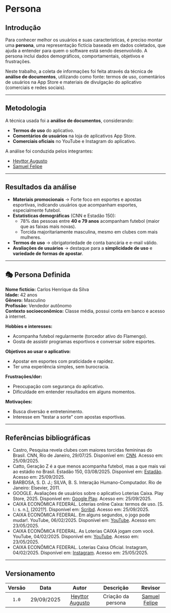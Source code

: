 #  Persona

## Introdução  

Para conhecer melhor os usuários e suas características, é preciso montar uma **persona**, uma representação fictícia baseada em dados coletados, que ajuda a entender para quem o software está sendo desenvolvido. A persona inclui dados demográficos, comportamentais, objetivos e frustrações.  

Neste trabalho, a coleta de informações foi feita através da técnica de **análise de documentos**, utilizando como fonte: termos de uso, comentários de usuários na App Store e materiais de divulgação do aplicativo (comerciais e redes sociais).  

---

## Metodologia  

A técnica usada foi a **análise de documentos**, considerando:  
- **Termos de uso** do aplicativo.  
- **Comentários de usuários** na loja de aplicativos App Store.  
- **Comerciais oficiais** no YouTube e Instagram do aplicativo.  

A análise foi conduzida pelos integrantes:  
- [Heyttor Augusto](https://github.com/H3ytt0r62)  
- [Samuel Felipe](https://github.com/TerminaKng05)  

---

## Resultados da análise  

- **Materiais promocionais** → Forte foco em esportes e apostas esportivas, indicando usuários que acompanham esportes, especialmente futebol.  
- **Estatísticas demográficas** (CNN e Estadão 150):  
  - 78% das pessoas entre **40 e 79 anos** acompanham futebol (maior que as faixas mais novas).  
  - Torcida majoritariamente masculina, mesmo em clubes com mais mulheres.  
- **Termos de uso** → obrigatoriedade de conta bancária e e-mail válido.  
- **Avaliações de usuários** → destaque para a **simplicidade de uso** e **variedade de formas de apostar**.  

---

## 🎭 Persona Definida  

**Nome fictício:** Carlos Henrique da Silva  
**Idade:** 42 anos  
**Gênero:** Masculino  
**Profissão:** Vendedor autônomo  
**Contexto socioeconômico:** Classe média, possui conta em banco e acesso à internet.  

**Hobbies e interesses:**  
- Acompanha futebol regularmente (torcedor ativo do Flamengo).  
- Gosta de assistir programas esportivos e conversar sobre esportes.  

**Objetivos ao usar o aplicativo:**  
- Apostar em esportes com praticidade e rapidez.  
- Ter uma experiência simples, sem burocracia.  

**Frustrações/dor:**  
- Preocupação com segurança do aplicativo.  
- Dificuldade em entender resultados em alguns momentos.  

**Motivações:**  
- Busca diversão e entretenimento.  
- Interesse em “testar a sorte” com apostas esportivas.  

---

## Referências bibliográficas  

- Castro, Pesquisa revela clubes com maiores torcidas femininas do Brasil. CNN, Rio de Janeiro, 29/07/25. Disponível em: [CNN](https://www.cnnbrasil.com.br/esportes/brasileirao/pesquisa-revela-clubes-com-maiores-torcidas-femininas-do-brasil-veja). Acesso em: 25/09/2025.  
- Catto, Geração Z é a que menos acompanha futebol, mas a que mais vai ao estádio no Brasil. Estadão 150, 03/08/2025. Disponível em: [Estadão](https://www.estadao.com.br/esportes/futebol/geracao-z-e-a-que-menos-acompanha-futebol-mas-a-que-mais-vai-ao-estadio-no-brasil/#:~:text=Sem%20recorte%20etário%2C%2075%25%20dos,24%20anos%2C%20com%2067%25). Acesso em: 25/09/2025.  
- BARBOSA, S. D. J.; SILVA, B. S. Interação Humano-Computador. Rio de Janeiro: Elsevier, 2011.  
- GOOGLE. Avaliações de usuários sobre o aplicativo Loterias Caixa. Play Store, 2025. Disponível em: [Google Play](https://play.google.com/store/apps/details?id=br.gov.caixa.loterias.apostas&hl=en_GB&gl=BR&pli=1). Acesso em: 25/09/2025.  
- CAIXA ECONÔMICA FEDERAL. Loterias online Caixa: termos de uso. [S. l.: s. n.], [2021?]. Disponível em: [Scribd](https://pt.scribd.com/document/515317969/Loterias-online-Caixa-TERMOS-DE-USO). Acesso em: 25/09/2025.  
- CAIXA ECONÔMICA FEDERAL. Em alguns segundos, o jogo pode mudar!. YouTube, 06/02/2025. Disponível em: [YouTube](https://www.youtube.com/watch?v=KNT7SYq3Kc0). Acesso em: 23/05/2025.  
- CAIXA ECONÔMICA FEDERAL. As Loterias CAIXA jogam com você. YouTube, 04/02/2025. Disponível em: [YouTube](https://www.youtube.com/watch?v=AgX2HAZG32s). Acesso em: 23/05/2025.  
- CAIXA ECONÔMICA FEDERAL. Loterias Caixa Oficial. Instagram, 04/02/2025. Disponível em: [Instagram](https://www.instagram.com/loteriascaixaoficial). Acesso em: 25/05/2025.  

---

## Versionamento  

| Versão | Data       | Autor               | Descrição          | Revisor |
|:------:|:----------:|:-------------------:|:-----------------:|:-------:|
| `1.0`  | 29/09/2025 | [Heyttor Augusto](https://github.com/H3ytt0r62) | Criação da persona | [Samuel Felipe](https://github.com/TerminaKng05) |  

